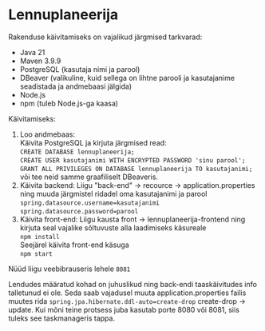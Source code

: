 # Lennuplaneerija

Rakenduse käivitamiseks on vajalikud järgmised tarkvarad:
- Java 21
- Maven 3.9.9
- PostgreSQL (kasutaja nimi ja parool)
- DBeaver (valikuline, kuid sellega on lihtne parooli ja kasutajanime seadistada ja andmebaasi jälgida)
- Node.js
- npm (tuleb Node.js-ga kaasa)

Käivitamiseks:
1. Loo andmebaas:<br>
   Käivita PostgreSQL ja kirjuta järgmised read:<br>
   `CREATE DATABASE lennuplaneerija;`<br>
   `CREATE USER kasutajanimi WITH ENCRYPTED PASSWORD 'sinu parool';`<br>
   `GRANT ALL PRIVILEGES ON DATABASE lennuplaneerija TO kasutajanimi;`<br>
   või tee neid samme graafiliselt DBeaveris.
2. Käivita backend:
   Liigu "back-end" -> recource -> application.properties ning muuda järgmistel ridadel oma kasutajanimi ja parool<br>
   `spring.datasource.username=kasutajanimi`<br>
   `spring.datasource.password=parool`<br>
3. Käivita front-end:
   Liigu kausta front -> lennuplaneerija-frontend ning kirjuta seal vajalike sõltuvuste alla laadimiseks käsureale<br>
   `npm install`<br>
   Seejärel käivita front-end käsuga <br>
   `npm start`

Nüüd liigu veebibrauseris lehele `8081`

Lendudes määratud kohad on juhuslikud ning back-endi taaskäivitudes info talletunud ei ole. Seda saab vajadusel muuta application.properties failis muutes rida
`spring.jpa.hibernate.ddl-auto=create-drop` create-drop -> update. Kui mõni teine protsess juba kasutab porte 8080 või 8081, siis tuleks see taskmanageris tappa.

